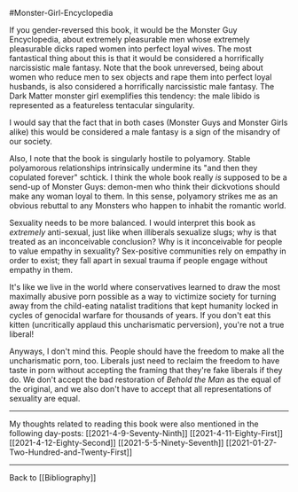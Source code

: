 #Monster-Girl-Encyclopedia

If you gender-reversed this book, it would be the Monster Guy Encyclopedia, about extremely pleasurable men whose extremely pleasurable dicks raped women into perfect loyal wives.  The most fantastical thing about this is that it would be considered a horrifically narcissistic male fantasy.  Note that the book unreversed, being about women who reduce men to sex objects and rape them into perfect loyal husbands, is also considered a horrifically narcissistic male fantasy.  The Dark Matter monster girl exemplifies this tendency: the male libido is represented as a featureless tentacular singularity.

I would say that the fact that in both cases (Monster Guys and Monster Girls alike) this would be considered a male fantasy is a sign of the misandry of our society.

Also, I note that the book is singularly hostile to polyamory.  Stable polyamorous relationships intrinsically undermine its "and then they copulated forever" schtick.  I think the whole book really *is* supposed to be a send-up of Monster Guys: demon-men who think their dickvotions should make any woman loyal to them.  In this sense, polyamory strikes me as an obvious rebuttal to any Monsters who happen to inhabit the romantic world.

Sexuality needs to be more balanced.  I would interpret this book as *extremely* anti-sexual, just like when illiberals sexualize slugs; why is that treated as an inconceivable conclusion?  Why is it inconceivable for people to value empathy in sexuality?  Sex-positive communities rely on empathy in order to exist; they fall apart in sexual trauma if people engage without empathy in them.

It's like we live in the world where conservatives learned to draw the most maximally abusive porn possible as a way to victimize society for turning away from the child-eating natalist traditions that kept humanity locked in cycles of genocidal warfare for thousands of years.  If you don't eat this kitten (uncritically applaud this uncharismatic perversion), you're not a true liberal!

Anyways, I don't mind this.  People should have the freedom to make all the uncharismatic porn, too.  Liberals just need to reclaim the freedom to have taste in porn without accepting the framing that they're fake liberals if they do.  We don't accept the bad restoration of *Behold the Man* as the equal of the original, and we also don't have to accept that all representations of sexuality are equal.

---
My thoughts related to reading this book were also mentioned in the following day-posts:
[[2021-4-9-Seventy-Ninth]]
[[2021-4-11-Eighty-First]]
[[2021-4-12-Eighty-Second]]
[[2021-5-5-Ninety-Seventh]]
[[2021-01-27-Two-Hundred-and-Twenty-First]]

---
Back to [[Bibliography]]